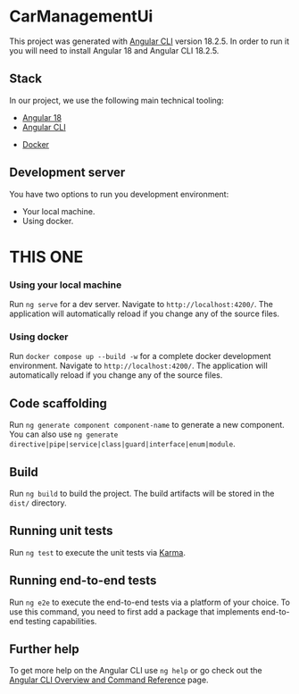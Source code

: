 # CarManagementUi

This project was generated with [Angular CLI](https://github.com/angular/angular-cli) version 18.2.5. In order to run it you will need to install Angular 18 and Angular CLI 18.2.5.

## Stack
In our project, we use the following main technical tooling:
- [Angular 18](https://angular.dev/)
- [Angular CLI](https://github.com/angular/angular-cli)
* [Docker](https://docs.docker.com/get-started/overview/)

## Development server

You have two options to run you development environment:
- Your local machine.
- Using docker.

# THIS ONE
### Using your local machine
Run `ng serve` for a dev server. Navigate to `http://localhost:4200/`. The application will automatically reload if you change any of the source files.

### Using docker
Run `docker compose up --build -w` for a complete docker development environment. Navigate to `http://localhost:4200/`. The application will automatically reload if you change any of the source files.

## Code scaffolding

Run `ng generate component component-name` to generate a new component. You can also use `ng generate directive|pipe|service|class|guard|interface|enum|module`.

## Build

Run `ng build` to build the project. The build artifacts will be stored in the `dist/` directory.

## Running unit tests

Run `ng test` to execute the unit tests via [Karma](https://karma-runner.github.io).

## Running end-to-end tests

Run `ng e2e` to execute the end-to-end tests via a platform of your choice. To use this command, you need to first add a package that implements end-to-end testing capabilities.

## Further help

To get more help on the Angular CLI use `ng help` or go check out the [Angular CLI Overview and Command Reference](https://angular.dev/tools/cli) page.
